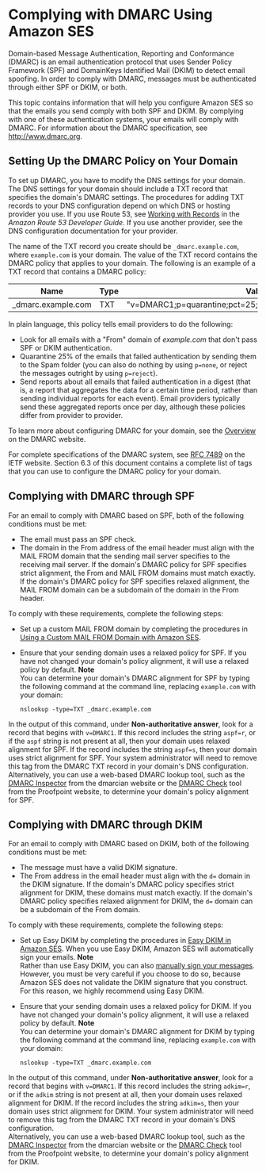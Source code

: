 # Complying with DMARC Using Amazon SES<a name="dmarc"></a>

Domain\-based Message Authentication, Reporting and Conformance \(DMARC\) is an email authentication protocol that uses Sender Policy Framework \(SPF\) and DomainKeys Identified Mail \(DKIM\) to detect email spoofing\. In order to comply with DMARC, messages must be authenticated through either SPF or DKIM, or both\.

This topic contains information that will help you configure Amazon SES so that the emails you send comply with both SPF and DKIM\. By complying with one of these authentication systems, your emails will comply with DMARC\. For information about the DMARC specification, see [http://www\.dmarc\.org](http://www.dmarc.org)\.

## Setting Up the DMARC Policy on Your Domain<a name="dmarc-dns"></a>

To set up DMARC, you have to modify the DNS settings for your domain\. The DNS settings for your domain should include a TXT record that specifies the domain's DMARC settings\. The procedures for adding TXT records to your DNS configuration depend on which DNS or hosting provider you use\. If you use Route 53, see [Working with Records](https://docs.aws.amazon.com/Route53/latest/DeveloperGuide/rrsets-working-with.html) in the *Amazon Route 53 Developer Guide*\. If you use another provider, see the DNS configuration documentation for your provider\.

The name of the TXT record you create should be `_dmarc.example.com`, where `example.com` is your domain\. The value of the TXT record contains the DMARC policy that applies to your domain\. The following is an example of a TXT record that contains a DMARC policy:


| Name | Type | Value | 
| --- | --- | --- | 
| \_dmarc\.example\.com | TXT | "v=DMARC1;p=quarantine;pct=25;rua=dmarcreports@example\.com" | 

In plain language, this policy tells email providers to do the following: 
+ Look for all emails with a "From" domain of *example\.com* that don't pass SPF or DKIM authentication\.
+ Quarantine 25% of the emails that failed authentication by sending them to the Spam folder \(you can also do nothing by using `p=none`, or reject the messages outright by using `p=reject`\)\. 
+ Send reports about all emails that failed authentication in a digest \(that is, a report that aggregates the data for a certain time period, rather than sending individual reports for each event\)\. Email providers typically send these aggregated reports once per day, although these policies differ from provider to provider\. 

To learn more about configuring DMARC for your domain, see the [Overview](https://dmarc.org/overview/) on the DMARC website\.

For complete specifications of the DMARC system, see [RFC 7489](https://tools.ietf.org/html/rfc7489) on the IETF website\. Section 6\.3 of this document contains a complete list of tags that you can use to configure the DMARC policy for your domain\.

## Complying with DMARC through SPF<a name="dmarc-spf"></a>

For an email to comply with DMARC based on SPF, both of the following conditions must be met:
+ The email must pass an SPF check\.
+ The domain in the From address of the email header must align with the MAIL FROM domain that the sending mail server specifies to the receiving mail server\. If the domain's DMARC policy for SPF specifies strict alignment, the From and MAIL FROM domains must match exactly\. If the domain's DMARC policy for SPF specifies relaxed alignment, the MAIL FROM domain can be a subdomain of the domain in the From header\.

To comply with these requirements, complete the following steps:
+ Set up a custom MAIL FROM domain by completing the procedures in [Using a Custom MAIL FROM Domain with Amazon SES](mail-from.md)\.
+ Ensure that your sending domain uses a relaxed policy for SPF\. If you have not changed your domain's policy alignment, it will use a relaxed policy by default\.
**Note**  
You can determine your domain's DMARC alignment for SPF by typing the following command at the command line, replacing `example.com` with your domain:  

  ```
  nslookup -type=TXT _dmarc.example.com
  ```
In the output of this command, under **Non\-authoritative answer**, look for a record that begins with `v=DMARC1`\. If this record includes the string `aspf=r`, or if the `aspf` string is not present at all, then your domain uses relaxed alignment for SPF\. If the record includes the string `aspf=s`, then your domain uses strict alignment for SPF\. Your system administrator will need to remove this tag from the DMARC TXT record in your domain's DNS configuration\.  
Alternatively, you can use a web\-based DMARC lookup tool, such as the [DMARC Inspector](https://dmarcian.com/dmarc-inspector/) from the dmarcian website or the [DMARC Check](https://stopemailfraud.proofpoint.com/dmarc/) tool from the Proofpoint website, to determine your domain's policy alignment for SPF\.

## Complying with DMARC through DKIM<a name="dmarc-dkim"></a>

For an email to comply with DMARC based on DKIM, both of the following conditions must be met:
+ The message must have a valid DKIM signature\.
+ The From address in the email header must align with the `d=` domain in the DKIM signature\. If the domain's DMARC policy specifies strict alignment for DKIM, these domains must match exactly\. If the domain's DMARC policy specifies relaxed alignment for DKIM, the `d=` domain can be a subdomain of the From domain\.

To comply with these requirements, complete the following steps:
+ Set up Easy DKIM by completing the procedures in [Easy DKIM in Amazon SES](easy-dkim.md)\. When you use Easy DKIM, Amazon SES will automatically sign your emails\.
**Note**  
Rather than use Easy DKIM, you can also [manually sign your messages](manual-dkim.md)\. However, you must be very careful if you choose to do so, because Amazon SES does not validate the DKIM signature that you construct\. For this reason, we highly recommend using Easy DKIM\.
+ Ensure that your sending domain uses a relaxed policy for DKIM\. If you have not changed your domain's policy alignment, it will use a relaxed policy by default\.
**Note**  
You can determine your domain's DMARC alignment for DKIM by typing the following command at the command line, replacing `example.com` with your domain:  

  ```
  nslookup -type=TXT _dmarc.example.com
  ```
In the output of this command, under **Non\-authoritative answer**, look for a record that begins with `v=DMARC1`\. If this record includes the string `adkim=r`, or if the `adkim` string is not present at all, then your domain uses relaxed alignment for DKIM\. If the record includes the string `adkim=s`, then your domain uses strict alignment for DKIM\. Your system administrator will need to remove this tag from the DMARC TXT record in your domain's DNS configuration\.  
Alternatively, you can use a web\-based DMARC lookup tool, such as the [DMARC Inspector](https://dmarcian.com/dmarc-inspector/) from the dmarcian website or the [DMARC Check](https://stopemailfraud.proofpoint.com/dmarc/) tool from the Proofpoint website, to determine your domain's policy alignment for DKIM\.